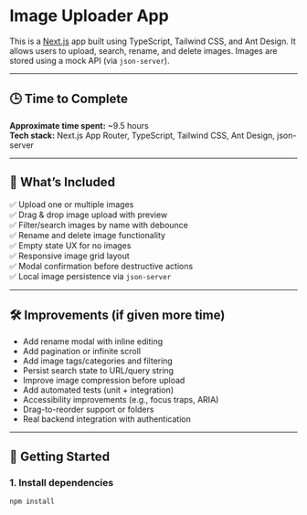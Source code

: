 # Image Uploader App

This is a [Next.js](https://nextjs.org) app built using TypeScript, Tailwind CSS, and Ant Design. It allows users to upload, search, rename, and delete images. Images are stored using a mock API (via `json-server`).

---

## 🕒 Time to Complete

**Approximate time spent:** ~9.5 hours  
**Tech stack:** Next.js App Router, TypeScript, Tailwind CSS, Ant Design, json-server

---

## 📌 What’s Included

✅ Upload one or multiple images  
✅ Drag & drop image upload with preview  
✅ Filter/search images by name with debounce  
✅ Rename and delete image functionality  
✅ Empty state UX for no images  
✅ Responsive image grid layout  
✅ Modal confirmation before destructive actions  
✅ Local image persistence via `json-server`

---

## 🛠️ Improvements (if given more time)

- Add rename modal with inline editing
- Add pagination or infinite scroll
- Add image tags/categories and filtering
- Persist search state to URL/query string
- Improve image compression before upload
- Add automated tests (unit + integration)
- Accessibility improvements (e.g., focus traps, ARIA)
- Drag-to-reorder support or folders
- Real backend integration with authentication

---

## 🚀 Getting Started

### 1. Install dependencies

```bash
npm install
```

